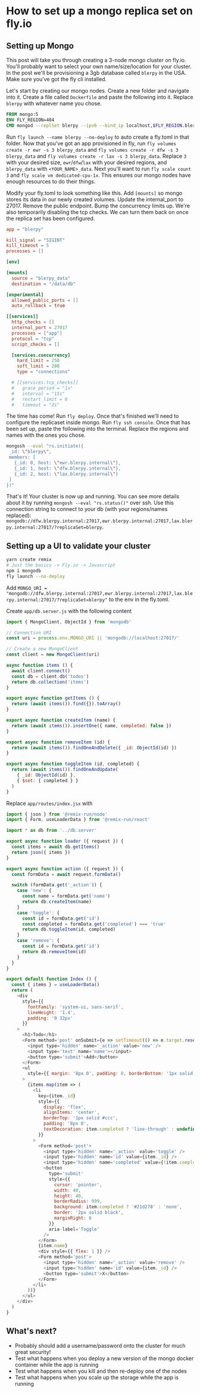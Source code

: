 # How to set up a mongo replica set on fly.io

## Setting up Mongo

This post will take you through creating a 3-node mongo cluster on fly.io. You'll probably want to select your own name/size/location for your cluster. In the post we'll be provisioning a 3gb database called `blerpy` in the USA. Make sure you've got the fly cli installed.

Let's start by creating our mongo nodes. Create a new folder and navigate into it. Create a file called `Dockerfile` and paste the following into it. Replace `blerpy` with whatever name you chose.

```dockerfile
FROM mongo:5
ENV FLY_REGION=404
CMD mongod --replSet blerpy --ipv6 --bind_ip localhost,$FLY_REGION.blerpy.internal
```

Run `fly launch --name blerpy --no-deploy` to auto create a fly.toml in that folder. Now that you've got an app provisioned in fly, run `fly volumes create -r ewr -s 3 blerpy_data` and `fly volumes create -r dfw -s 3 blerpy_data` and `fly volumes create -r lax -s 3 blerpy_data`. Replace `3` with your desired size, `ewr`/`dfw`/`lax` with your desired regions, and `blerpy_data` with `<YOUR_NAME>_data`. Next you'll want to run `fly scale count 3` and `fly scale vm dedicated-cpu-1x`. This ensures our mongo nodes have enough resources to do their things.

Modify your fly.toml to look something like this. Add `[mounts]` so mongo stores its data in our newly created volumes. Update the internal_port to 27017. Remove the public endpoint. Bump the concurrency limits up. We're also temporarily disabling the tcp checks. We can turn them back on once the replica set has been configured.

```toml
app = "blerpy"

kill_signal = "SIGINT"
kill_timeout = 5
processes = []

[env]

[mounts]
  source = "blerpy_data"
  destination = "/data/db"

[experimental]
  allowed_public_ports = []
  auto_rollback = true

[[services]]
  http_checks = []
  internal_port = 27017
  processes = ["app"]
  protocol = "tcp"
  script_checks = []

  [services.concurrency]
    hard_limit = 250
    soft_limit = 200
    type = "connections"

  # [[services.tcp_checks]]
  #   grace_period = "1s"
  #   interval = "15s"
  #   restart_limit = 0
  #   timeout = "2s"
```

The time has come! Run `fly deploy`. Once that's finished we'll need to configure the replicaset inside mongo. Run `fly ssh console`. Once that has been set up, paste the following into the terminal. Replace the regions and names with the ones you chose.

```sh
mongosh --eval "rs.initiate({
 _id: \"blerpy\",
 members: [
   {_id: 0, host: \"ewr.blerpy.internal\"},
   {_id: 1, host: \"dfw.blerpy.internal\"},
   {_id: 2, host: \"lax.blerpy.internal\"}
 ]
})"
```

That's it! Your cluster is now up and running. You can see more details about it by running `mongosh --eval "rs.status()"` over ssh. Use this connection string to connect to your db (with your regions/names replaced): `mongodb://dfw.blerpy.internal:27017,ewr.blerpy.internal:27017,lax.blerpy.internal:27017/?replicaSet=blerpy`.

## Setting up a UI to validate your cluster

```sh
yarn create remix
# Just the basics -> Fly.io -> Javascript
npm i mongodb
fly launch --no-deploy
```

Add `MONGO_URI = "mongodb://dfw.blerpy.internal:27017,ewr.blerpy.internal:27017,lax.blerpy.internal:27017/?replicaSet=blerpy"` to the env in the fly.toml.

Create `app/db.server.js` with the following content

```js
import { MongoClient, ObjectId } from 'mongodb'

// Connection URI
const uri = process.env.MONGO_URI || 'mongodb://localhost:27017/'

// Create a new MongoClient
const client = new MongoClient(uri)

async function items () {
  await client.connect()
  const db = client.db('todos')
  return db.collection('items')
}

export async function getItems () {
  return (await items()).find({}).toArray()
}

export async function createItem (name) {
  return (await items()).insertOne({ name, completed: false })
}

export async function removeItem (id) {
  return (await items()).findOneAndDelete({ _id: ObjectId(id) })
}

export async function toggleItem (id, completed) {
  return (await items()).findOneAndUpdate(
    { _id: ObjectId(id) },
    { $set: { completed } }
  )
}
```

Replace `app/routes/index.jsx` with

```js
import { json } from '@remix-run/node'
import { Form, useLoaderData } from '@remix-run/react'

import * as db from '../db.server'

export async function loader ({ request }) {
  const items = await db.getItems()
  return json({ items })
}

export async function action ({ request }) {
  const formData = await request.formData()

  switch (formData.get('_action')) {
    case 'new': {
      const name = formData.get('name')
      return db.createItem(name)
    }
    case 'toggle': {
      const id = formData.get('id')
      const completed = formData.get('completed') === 'true'
      return db.toggleItem(id, completed)
    }
    case 'remove': {
      const id = formData.get('id')
      return db.removeItem(id)
    }
  }
}

export default function Index () {
  const { items } = useLoaderData()
  return (
    <div
      style={{
        fontFamily: 'system-ui, sans-serif',
        lineHeight: '1.4',
        padding: '0 32px'
      }}
    >
      <h1>Todo</h1>
      <Form method='post' onSubmit={e => setTimeout(() => e.target.reset())}>
        <input type='hidden' name='_action' value='new' />
        <input type='text' name='name'></input>
        <button type='submit'>Add</button>
      </Form>
      <ul
        style={{ margin: '8px 0', padding: 0, borderBottom: '1px solid #ccc' }}
      >
        {items.map(item => (
          <li
            key={item._id}
            style={{
              display: 'flex',
              alignItems: 'center',
              borderTop: '1px solid #ccc',
              padding: '8px 0',
              textDecoration: item.completed ? 'line-through' : undefined
            }}
          >
            <Form method='post'>
              <input type='hidden' name='_action' value='toggle' />
              <input type='hidden' name='id' value={item._id} />
              <input type='hidden' name='completed' value={!item.completed} />
              <button
                type='submit'
                style={{
                  cursor: 'pointer',
                  width: 40,
                  height: 40,
                  borderRadius: 999,
                  background: item.completed ? '#21d278' : 'none',
                  border: '2px solid black',
                  marginRight: 8
                }}
                aria-label='Toggle'
              />
            </Form>
            {item.name}
            <div style={{ flex: 1 }} />
            <Form method='post'>
              <input type='hidden' name='_action' value='remove' />
              <input type='hidden' name='id' value={item._id} />
              <button type='submit'>X</button>
            </Form>
          </li>
        ))}
      </ul>
    </div>
  )
}
```

## What's next?

- Probably should add a username/password onto the cluster for much great security!
- Test what happens when you deploy a new version of the mongo docker container while the app is running
- Test what happens when you kill and then re-deploy one of the nodes
- Test what happens when you scale up the storage while the app is running
